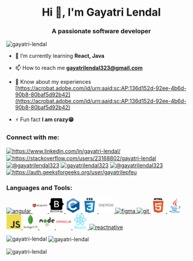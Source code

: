 <!--![logo](https://github.com/Gayatri-Lendal/Gayatri-Lendal/blob/main/bg3.png)-->

<h1 align="center">Hi 👋, I'm Gayatri Lendal</h1>
<h3 align="center">A passionate software developer</h3>

<!---<img aign="right" alt="coding" width="400" src=""/>-->
<p align="left"> <img src="https://komarev.com/ghpvc/?username=gayatri-lendal&label=Profile%20views&color=0e75b6&style=flat" alt="gayatri-lendal" /> </p>

- 🌱 I’m currently learning **React, Java**

- 📫 How to reach me **gayatrilendal323@gmail.com**

- 📄 Know about my experiences [https://acrobat.adobe.com/id/urn:aaid:sc:AP:136d152d-92ee-4b6d-90b8-80baf5d92b42](https://acrobat.adobe.com/id/urn:aaid:sc:AP:136d152d-92ee-4b6d-90b8-80baf5d92b42)

- ⚡ Fun fact **I am crazy😁**

<h3 align="left">Connect with me:</h3>
<p align="left">
<a href="https://linkedin.com/in/gayatri-lendal/" target="blank"><img align="center" src="https://raw.githubusercontent.com/rahuldkjain/github-profile-readme-generator/master/src/images/icons/Social/linked-in-alt.svg" alt="https://www.linkedin.com/in/gayatri-lendal/" height="30" width="40" /></a>
<a href="https://stackoverflow.com/users/23168802/gayatri-lendal" target="blank"><img align="center" src="https://raw.githubusercontent.com/rahuldkjain/github-profile-readme-generator/master/src/images/icons/Social/stack-overflow.svg" alt="https://stackoverflow.com/users/23168802/gayatri-lendal" height="30" width="40" /></a>
<a href="https://www.hackerrank.com/@gayatrilendal323" target="blank"><img align="center" src="https://raw.githubusercontent.com/rahuldkjain/github-profile-readme-generator/master/src/images/icons/Social/hackerrank.svg" alt="@gayatrilendal323" height="30" width="40" /></a>
<a href="https://www.leetcode.com/gayatrilendal323" target="blank"><img align="center" src="https://raw.githubusercontent.com/rahuldkjain/github-profile-readme-generator/master/src/images/icons/Social/leet-code.svg" alt="gayatrilendal323" height="30" width="40" /></a>
<a href="https://www.hackerearth.com/@gayatrilendal323" target="blank"><img align="center" src="https://raw.githubusercontent.com/rahuldkjain/github-profile-readme-generator/master/src/images/icons/Social/hackerearth.svg" alt="@gayatrilendal323" height="30" width="40" /></a>
<a href="https://auth.geeksforgeeks.org/user/gayatrilepfeu" target="blank"><img align="center" src="https://raw.githubusercontent.com/rahuldkjain/github-profile-readme-generator/master/src/images/icons/Social/geeks-for-geeks.svg" alt="https://auth.geeksforgeeks.org/user/gayatrilepfeu" height="30" width="40" /></a>
</p>

<h3 align="left">Languages and Tools:</h3>
<p align="left"> <a href="https://angular.io" target="_blank" rel="noreferrer"> <img src="https://angular.io/assets/images/logos/angular/angular.svg" alt="angular" width="40" height="40"/> </a> <a href="https://angular.io" target="_blank" rel="noreferrer"> <img src="https://raw.githubusercontent.com/devicons/devicon/master/icons/angularjs/angularjs-original-wordmark.svg" alt="angularjs" width="40" height="40"/> </a> <a href="https://getbootstrap.com" target="_blank" rel="noreferrer"> <img src="https://raw.githubusercontent.com/devicons/devicon/master/icons/bootstrap/bootstrap-plain-wordmark.svg" alt="bootstrap" width="40" height="40"/> </a> <a href="https://www.cprogramming.com/" target="_blank" rel="noreferrer"> <img src="https://raw.githubusercontent.com/devicons/devicon/master/icons/c/c-original.svg" alt="c" width="40" height="40"/> </a> <a href="https://www.w3schools.com/css/" target="_blank" rel="noreferrer"> <img src="https://raw.githubusercontent.com/devicons/devicon/master/icons/css3/css3-original-wordmark.svg" alt="css3" width="40" height="40"/> </a> <a href="https://expressjs.com" target="_blank" rel="noreferrer"> <img src="https://raw.githubusercontent.com/devicons/devicon/master/icons/express/express-original-wordmark.svg" alt="express" width="40" height="40"/> </a> <a href="https://www.figma.com/" target="_blank" rel="noreferrer"> <img src="https://www.vectorlogo.zone/logos/figma/figma-icon.svg" alt="figma" width="40" height="40"/> </a> <a href="https://git-scm.com/" target="_blank" rel="noreferrer"> <img src="https://www.vectorlogo.zone/logos/git-scm/git-scm-icon.svg" alt="git" width="40" height="40"/> </a> <a href="https://www.w3.org/html/" target="_blank" rel="noreferrer"> <img src="https://raw.githubusercontent.com/devicons/devicon/master/icons/html5/html5-original-wordmark.svg" alt="html5" width="40" height="40"/> </a> <a href="https://www.java.com" target="_blank" rel="noreferrer"> <img src="https://raw.githubusercontent.com/devicons/devicon/master/icons/java/java-original.svg" alt="java" width="40" height="40"/> </a> <a href="https://developer.mozilla.org/en-US/docs/Web/JavaScript" target="_blank" rel="noreferrer"> <img src="https://raw.githubusercontent.com/devicons/devicon/master/icons/javascript/javascript-original.svg" alt="javascript" width="40" height="40"/> </a> <a href="https://www.mongodb.com/" target="_blank" rel="noreferrer"> <img src="https://raw.githubusercontent.com/devicons/devicon/master/icons/mongodb/mongodb-original-wordmark.svg" alt="mongodb" width="40" height="40"/> </a> <a href="https://nodejs.org" target="_blank" rel="noreferrer"> <img src="https://raw.githubusercontent.com/devicons/devicon/master/icons/nodejs/nodejs-original-wordmark.svg" alt="nodejs" width="40" height="40"/> </a> <a href="https://www.oracle.com/" target="_blank" rel="noreferrer"> <img src="https://raw.githubusercontent.com/devicons/devicon/master/icons/oracle/oracle-original.svg" alt="oracle" width="40" height="40"/> </a> <a href="https://reactjs.org/" target="_blank" rel="noreferrer"> <img src="https://raw.githubusercontent.com/devicons/devicon/master/icons/react/react-original-wordmark.svg" alt="react" width="40" height="40"/> </a> <a href="https://reactnative.dev/" target="_blank" rel="noreferrer"> <img src="https://reactnative.dev/img/header_logo.svg" alt="reactnative" width="40" height="40"/> </a> </p>

<p><img align="left" src="https://github-readme-stats.vercel.app/api/top-langs?username=gayatri-lendal&show_icons=true&locale=en&layout=compact" alt="gayatri-lendal" /></p>

<p>&nbsp;<img align="center" src="https://github-readme-stats.vercel.app/api?username=gayatri-lendal&show_icons=true&locale=en" alt="gayatri-lendal" /></p>

<p><img align="center" src="https://github-readme-streak-stats.herokuapp.com/?user=gayatri-lendal&" alt="gayatri-lendal" /></p>
